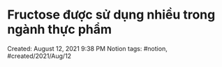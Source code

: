 # Fructose được sử dụng nhiều trong ngành thực phẩm

Created: August 12, 2021 9:38 PM
Notion tags: #notion, #created/2021/Aug/12